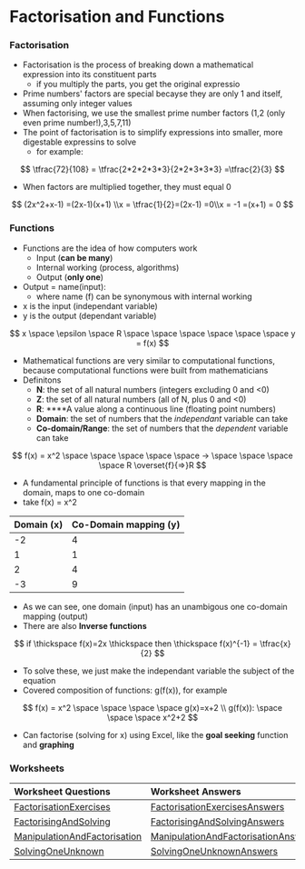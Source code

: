 # Factorisation and Functions

### Factorisation

* Factorisation is the process of breaking down a mathematical expression into its constituent parts
  * if you multiply the parts, you get the original expressio
* Prime numbers' factors are special becayse they are only 1 and itself, assuming only integer values
* When factorising, we use the smallest prime number factors \(1,2 \(only even prime number!\),3,5,7,11\)
* The point of factorisation is to simplify expressions into smaller, more digestable expressins to solve
  * for example:

$$
\tfrac{72}{108} = \tfrac{2*2*2*3*3}{2*2*3*3*3} =\tfrac{2}{3}
$$

* When factors are multiplied together, they must equal 0

$$
(2x^2+x-1) =(2x-1)(x+1) \\x = \tfrac{1}{2}=(2x-1) =0\\x = -1 =(x+1) = 0
$$

### Functions

* Functions are the idea of how computers work
  * Input \(**can be many**\)
  * Internal working \(process, algorithms\)
  * Output \(**only one**\)
* Output = name\(input\):
  * where name \(f\) can be synonymous with internal working
* x is the input \(independant variable\)
* y is the output \(dependant variable\)

$$
x \space \epsilon \space R \space \space \space \space \space \space y = f(x)
$$

* Mathematical functions are very similar to computational functions, because computational functions were built from mathematicians
* Definitons
  * **N**: the set of all natural numbers \(integers excluding 0 and &lt;0\)
  * **Z**: the set of all natural numbers \(all of N, plus 0 and &lt;0\)
  * **R**: ****A value along a continuous line \(floating point numbers\)
  * **Domain**: the set of numbers that the _independant_ variable can take
  * **Co-domain/Range**: the set of numbers that the _dependent_ variable can take

$$
f(x) = x^2 \space \space \space \space \space -> \space \space \space \space R \overset{f}{=>}R
$$

* A fundamental principle of functions is that every mapping in the domain, maps to one co-domain
* take f\(x\) = x^2

| Domain \(x\) | Co-Domain mapping \(y\) |
| :--- | :--- |
| -2 | 4 |
| 1 | 1 |
| 2 | 4 |
| -3 | 9 |

* As we can see, one domain \(input\) has an unambigous one co-domain mapping \(output\)
* There are also **Inverse functions**

$$
if \thickspace f(x)=2x \thickspace  then \thickspace f(x)^{-1} = \tfrac{x}{2}
$$

* To solve these, we just make the independant variable the subject of the equation
* Covered composition of functions: g\(f\(x\)\), for example

$$
f(x) = x^2 \space \space \space \space g(x)=x+2 \\ g(f(x)): \space \space \space x^2+2
$$

* Can factorise \(solving for x\) using Excel, like the **goal seeking** function and **graphing**

### Worksheets

| Worksheet Questions | Worksheet Answers | Worked Solutions |
| :--- | :--- | :--- |
| [FactorisationExercises](https://github.com/AdnanTech/maths-for-computing-worksheets/blob/master/factorisation-and-functions/FactorisationExercises.pdf) | [FactorisationExercisesAnswers](https://github.com/AdnanTech/maths-for-computing-worksheets/blob/master/factorisation-and-functions/FactorisationExercisesAnswers.pdf) | [FactorisationExercisesWorkedSolutions](https://github.com/AdnanTech/maths-for-computing-worksheets/blob/master/factorisation-and-functions/FactorisationExercisesWorkedSolutions.pdf) |
| [FactorisingAndSolving](https://github.com/AdnanTech/maths-for-computing-worksheets/blob/master/factorisation-and-functions/FactorisingAndSolving.pdf) | [FactorisingAndSolvingAnswers](https://github.com/AdnanTech/maths-for-computing-worksheets/blob/master/factorisation-and-functions/FactorisingAndSolvingAnswers.pdf) | [FactorisingAndSolvingWorkedSolutions](https://github.com/AdnanTech/maths-for-computing-worksheets/blob/master/factorisation-and-functions/FactorisingAndSolvingWorkedSolutions.pdf) |
| [ManipulationAndFactorisation](https://github.com/AdnanTech/maths-for-computing-worksheets/blob/master/factorisation-and-functions/ManipulationAndFactorisation.pdf) | [ManipulationAndFactorisationAnswers](https://github.com/AdnanTech/maths-for-computing-worksheets/blob/master/factorisation-and-functions/ManipulationAndFactorisationAnswers.pdf) | [ManipulationAndFactorisationWorkedSolutions](https://github.com/AdnanTech/maths-for-computing-worksheets/blob/master/factorisation-and-functions/ManipulationAndFactorisationWorkedSolutions.pdf) |
| [SolvingOneUnknown](https://github.com/AdnanTech/maths-for-computing-worksheets/blob/master/factorisation-and-functions/SolvingOneUnknown.pdf) | [SolvingOneUnknownAnswers](https://github.com/AdnanTech/maths-for-computing-worksheets/blob/master/factorisation-and-functions/SolvingOneUnknownSolutions.pdf) | [SolvingOneUnknownWorkedSolutions](https://github.com/AdnanTech/maths-for-computing-worksheets/blob/master/factorisation-and-functions/SolvingOneUnknownWorkedSolutions.pdf) |



